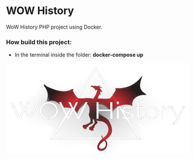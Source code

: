 # WOW History

WoW History PHP project using Docker.

<h3>How build this project:</h3>

- In the terminal inside the folder: **docker-compose up**

<img src="img/logoform.png" width="500" height="250">

